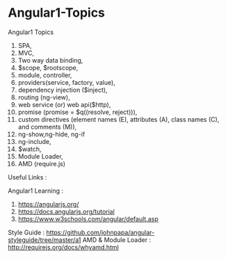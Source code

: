 # Angular1-Topics
Angular1 Topics

1. SPA, 
2. MVC,
3. Two way data binding,
4. $scope, $rootscope,
5. module, controller,
6. providers(service, factory, value),
7. dependency injection ($inject),
8. routing (ng-view),
9. web service (or) web api($http),
10. promise (promise = $q((resolve, reject))),
11. custom directives (element names (E), attributes (A), class names (C), and comments (M)),
12. ng-show,ng-hide, ng-if
13. ng-include,
14. $watch,
15. Module Loader,
16. AMD (require.js)

Useful Links :

Angular1 Learning :
1. https://angularjs.org/
2. https://docs.angularjs.org/tutorial
3. https://www.w3schools.com/angular/default.asp

Style Guide : https://github.com/johnpapa/angular-styleguide/tree/master/a1
AMD & Module Loader : http://requirejs.org/docs/whyamd.html
